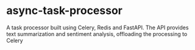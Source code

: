 # async-task-processor
A task processor built using Celery, Redis and FastAPI. The API provides text summarization and sentiment analysis, offloading the processing to Celery
